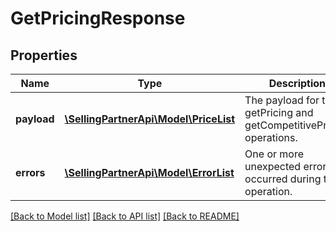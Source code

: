 # GetPricingResponse

## Properties
Name | Type | Description | Notes
------------ | ------------- | ------------- | -------------
**payload** | [**\SellingPartnerApi\Model\PriceList**](PriceList.md) | The payload for the getPricing and getCompetitivePricing operations. | [optional] 
**errors** | [**\SellingPartnerApi\Model\ErrorList**](ErrorList.md) | One or more unexpected errors occurred during the operation. | [optional] 

[[Back to Model list]](../README.md#documentation-for-models) [[Back to API list]](../README.md#documentation-for-api-endpoints) [[Back to README]](../README.md)


